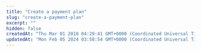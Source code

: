 ```yaml
---
title: "Create a payment plan"
slug: "create-a-payment-plan"
excerpt: ""
hidden: false
createdAt: "Thu Mar 01 2018 04:29:41 GMT+0000 (Coordinated Universal Time)"
updatedAt: "Mon Feb 05 2024 03:58:54 GMT+0000 (Coordinated Universal Time)"
---
```

